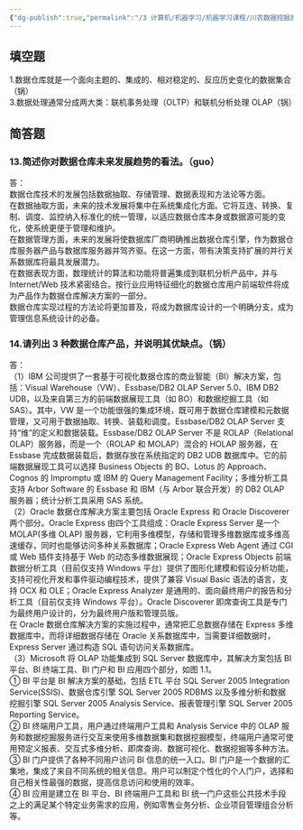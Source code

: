 ```yaml
---
{"dg-publish":true,"permalink":"/3 计算机/机器学习/机器学习课程/川农数据挖掘原理/第一章 数据仓库的概念与体系结构/","title":"第一章 数据仓库的概念与体系结构"}
---
```



## 填空题
1.数据仓库就是一个面向主题的、集成的、相对稳定的、反应历史变化的数据集合（锅）  
3.数据处理通常分成两大类：联机事务处理（OLTP）和联机分析处理 OLAP（锅）

## 简答题
### 13.简述你对数据仓库未来发展趋势的看法。（guo）
答：  
数据仓库技术的发展包括数据抽取、存储管理、数据表现和方法论等方面。  
在数据抽取方面，未来的技术发展将集中在系统集成化方面。它将互连、转换、复制、调度、监控纳入标准化的统一管理，以适应数据仓库本身或数据源可能的变化，使系统更便于管理和维护。  
在数据管理方面，未来的发展将使数据库厂商明确推出数据仓库引擎，作为数据仓库服务器产品与数据库服务器并驾齐驱。在这一方面，带有决策支持扩展的并行关系数据库将最具发展潜力。  
在数据表现方面，数理统计的算法和功能将普遍集成到联机分析产品中，并与 Internet/Web 技术紧密结合。按行业应用特征细化的数据仓库用户前端软件将成为产品作为数据仓库解决方案的一部分。  
数据仓库实现过程的方法论将更加普及，将成为数据库设计的一个明确分支，成为管理信息系统设计的必备。
### 
### 14.请列出 3 种数据仓库产品，并说明其优缺点。（锅）
答：  
（1）IBM 公司提供了一套基于可视化数据仓库的商业智能（BI）解决方案，包括：Visual Warehouse（VW）、Essbase/DB2 OLAP Server 5.0、IBM DB2 UDB，以及来自第三方的前端数据展现工具（如 BO）和数据挖掘工具（如 SAS）。其中，VW 是一个功能很强的集成环境，既可用于数据仓库建模和元数据管理，又可用于数据抽取、转换、装载和调度。Essbase/DB2 OLAP Server 支持“维”的定义和数据装载。Essbase/DB2 OLAP Server 不是 ROLAP（Relational OLAP）服务器，而是一个（ROLAP 和 MOLAP）混合的 HOLAP 服务器，在 Essbase 完成数据装载后，数据存放在系统指定的 DB2 UDB 数据库中。它的前端数据展现工具可以选择 Business Objects 的 BO、Lotus 的 Approach、Cognos 的 Impromptu 或 IBM 的 Query Management Facility；多维分析工具支持 Arbor Software 的 Essbase 和 IBM（与 Arbor 联合开发）的 DB2 OLAP 服务器；统计分析工具采用 SAS 系统。  
（2）Oracle 数据仓库解决方案主要包括 Oracle Express 和 Oracle Discoverer 两个部分。Oracle Express 由四个工具组成：Oracle Express Server 是一个 MOLAP(多维 OLAP) 服务器，它利用多维模型，存储和管理多维数据库或多维高速缓存，同时也能够访问多种关系数据库；Oracle Express Web Agent 通过 CGI 或 Web 插件支持基于 Web 的动态多维数据展现；Oracle Express Objects 前端数据分析工具（目前仅支持 Windows 平台）提供了图形化建模和假设分析功能，支持可视化开发和事件驱动编程技术，提供了兼容 Visual Basic 语法的语言，支持 OCX 和 OLE；Oracle Express Analyzer 是通用的、面向最终用户的报告和分析工具（目前仅支持 Windows 平台）。Oracle Discoverer 即席查询工具是专门为最终用户设计的，分为最终用户版和管理员版。  
在 Oracle 数据仓库解决方案的实施过程中，通常把汇总数据存储在 Express 多维数据库中，而将详细数据存储在 Oracle 关系数据库中，当需要详细数据时，Express Server 通过构造 SQL 语句访问关系数据库。  
（3）Microsoft 将 OLAP 功能集成到 SQL Server 数据库中，其解决方案包括 BI 平台、BI 终端工具、BI 门户和 BI 应用四个部分，如图 1.1。  
① BI 平台是 BI 解决方案的基础，包括 ETL 平台 SQL Server 2005 Integration Service(SSIS)、数据仓库引擎 SQL Server 2005 RDBMS 以及多维分析和数据挖掘引擎 SQL Server 2005 Analysis Service、报表管理引擎 SQL Server 2005 Reporting Service。  
② BI 终端用户工具，用户通过终端用户工具和 Analysis Service 中的 OLAP 服务和数据挖掘服务进行交互来使用多维数据集和数据挖掘模型，终端用户通常可使用预定义报表、交互式多维分析、即席查询、数据可视化、数据挖掘等多种方法。  
③ BI 门户提供了各种不同用户访问 BI 信息的统一入口。BI 门户是一个数据的汇集地，集成了来自不同系统的相关信息。用户可以制定个性化的个人门户，选择和自己相关性最强的数据，提高信息访问和使用的效率。  
④ BI 应用是建立在 BI 平台、BI 终端用户工具和 BI 统一门户这些公共技术手段之上的满足某个特定业务需求的应用，例如零售业务分析、企业项目管理组合分析等。